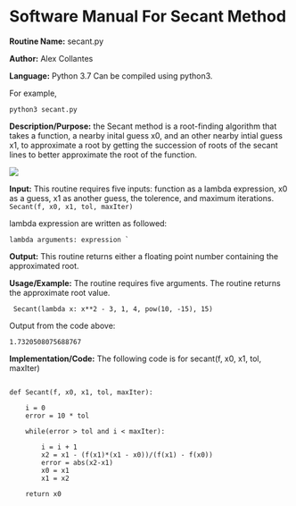# Software Manual For Secant Method

**Routine Name:** secant.py
 
**Author:** Alex Collantes
 
**Language:** Python 3.7 Can be compiled using python3.

For example,

`python3 secant.py`

**Description/Purpose:** the Secant method is a root-finding algorithm that takes a function, a nearby inital guess x0, and an other nearby intial guess x1, to approximate a root by
getting the succession of roots of the secant lines to better approximate the root of the function.

![](https://wikimedia.org/api/rest_v1/media/math/render/svg/ce2bae249f0a7bd7316259506001e3ede137a878)

**Input:** This routine requires five inputs: function as a lambda expression, x0 as a guess, x1 as another guess, the tolerence, and maximum iterations.
`Secant(f, x0, x1, tol, maxIter)`

lambda expression are written as followed: 
```python3
lambda arguments: expression `
```

**Output:** This routine returns either a floating point number containing the approximated root.

**Usage/Example:** The routine requires five arguments. The routine returns the approximate root value.

```python3
 Secant(lambda x: x**2 - 3, 1, 4, pow(10, -15), 15)
 ```
Output from the code above:

`1.7320508075688767`

**Implementation/Code:** The following code is for secant(f, x0, x1, tol, maxIter)

```python3

def Secant(f, x0, x1, tol, maxIter):

    i = 0
    error = 10 * tol

    while(error > tol and i < maxIter):

        i = i + 1
        x2 = x1 - (f(x1)*(x1 - x0))/(f(x1) - f(x0))
        error = abs(x2-x1)
        x0 = x1
        x1 = x2

    return x0
```
